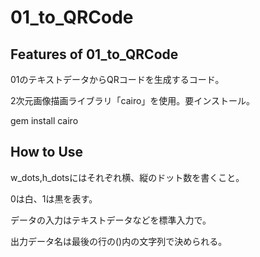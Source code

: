 <h1>01_to_QRCode</h1>

<h2>Features of 01_to_QRCode</h2>
<p>01のテキストデータからQRコードを生成するコード。</p>
<p>2次元画像描画ライブラリ「cairo」を使用。要インストール。</p>
<p>gem install cairo</p>

<h2>How to Use</h2>
<p>w_dots,h_dotsにはそれぞれ横、縦のドット数を書くこと。</p>
<p>0は白、1は黒を表す。</p>

<p>データの入力はテキストデータなどを標準入力で。</p>
<p>出力データ名は最後の行の()内の文字列で決められる。</p>
